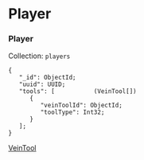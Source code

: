 # Player

### Player

Collection: `players`

```
{
   "_id": ObjectId;
   "uuid": UUID;
   "tools": [           (VeinTool[])
      {
         "veinToolId": ObjectId;
         "toolType": Int32;
      }
   ];
}
```

[VeinTool](../gathering/main.md#veintool)
